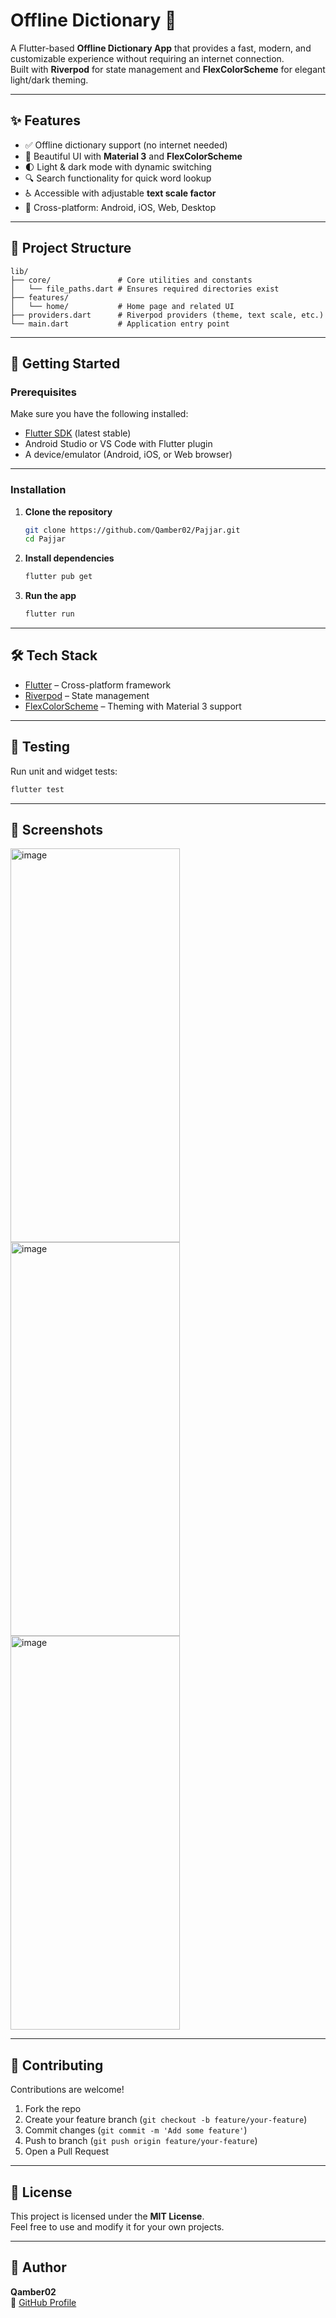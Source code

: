 # Offline Dictionary 📘

A Flutter-based **Offline Dictionary App** that provides a fast, modern, and customizable experience without requiring an internet connection.  
Built with **Riverpod** for state management and **FlexColorScheme** for elegant light/dark theming.

---

## ✨ Features

- ✅ Offline dictionary support (no internet needed)  
- 🎨 Beautiful UI with **Material 3** and **FlexColorScheme**  
- 🌓 Light & dark mode with dynamic switching  
- 🔍 Search functionality for quick word lookup  
- ♿ Accessible with adjustable **text scale factor**  
- 📱 Cross-platform: Android, iOS, Web, Desktop  

---

## 📂 Project Structure

```
lib/
├── core/               # Core utilities and constants
│   └── file_paths.dart # Ensures required directories exist
├── features/
│   └── home/           # Home page and related UI
├── providers.dart      # Riverpod providers (theme, text scale, etc.)
└── main.dart           # Application entry point
```

---

## 🚀 Getting Started

### Prerequisites
Make sure you have the following installed:
- [Flutter SDK](https://flutter.dev/docs/get-started/install) (latest stable)
- Android Studio or VS Code with Flutter plugin
- A device/emulator (Android, iOS, or Web browser)

---

### Installation

1. **Clone the repository**
   ```bash
   git clone https://github.com/Qamber02/Pajjar.git
   cd Pajjar
   ```

2. **Install dependencies**
   ```bash
   flutter pub get
   ```

3. **Run the app**
   ```bash
   flutter run
   ```

---

## 🛠 Tech Stack

- [Flutter](https://flutter.dev/) – Cross-platform framework  
- [Riverpod](https://riverpod.dev/) – State management  
- [FlexColorScheme](https://pub.dev/packages/flex_color_scheme) – Theming with Material 3 support  

---

## 🧪 Testing

Run unit and widget tests:
```bash
flutter test
```

---

## 📸 Screenshots

<img width="271" height="630" alt="image" src="https://github.com/user-attachments/assets/72082c14-51e7-4937-99bd-0a82cd410184" />

<img width="271" height="630" alt="image" src="https://github.com/user-attachments/assets/9803c83c-db94-4186-8519-871599c89c79" />
<img width="271" height="630" alt="image" src="https://github.com/user-attachments/assets/c1147ca0-90d9-4df5-87f1-5a1b92eb8fc3" />



---

## 🤝 Contributing

Contributions are welcome!  
1. Fork the repo  
2. Create your feature branch (`git checkout -b feature/your-feature`)  
3. Commit changes (`git commit -m 'Add some feature'`)  
4. Push to branch (`git push origin feature/your-feature`)  
5. Open a Pull Request  

---

## 📄 License

This project is licensed under the **MIT License**.  
Feel free to use and modify it for your own projects.

---

## 👤 Author

**Qamber02**  
🔗 [GitHub Profile](https://github.com/Qamber02)
